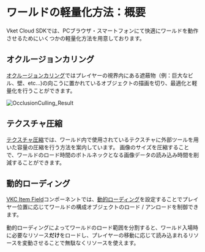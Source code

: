 # ワールドの軽量化方法：概要

Vket Cloud SDKでは、PCブラウザ・スマートフォンにて快適にワールドを動作させるためにいくつかの軽量化方法を用意しております。

## オクルージョンカリング

[オクルージョンカリング](./OcclusionCulling.md)ではプレイヤーの視界内にある遮蔽物（例：巨大なビル、壁、etc...)の向こうに置かれているオブジェクトの描画を切り、最適化と軽量化を行うことができます。

![OcclusionCulling_Result](img/OcclusionCulling_Result.gif)

## テクスチャ圧縮

[テクスチャ圧縮](./TextureCompression.md)では、ワールド内で使用されているテクスチャに外部ツールを用いた容量の圧縮を行う方法を案内しています。
画像のサイズを圧縮することで、ワールドのロード時間のボトルネックとなる画像データの読み込み時間を削減することができます。

## 動的ローディング

[VKC Item Field](../VKCComponents/VKCItemField.md)コンポーネントでは、[動的ローディング](../VKCComponents/VKCItemField.md#_1)を設定することでプレイヤー位置に応じてワールドの構成オブジェクトのロード / アンロードを制御できます。

動的ローディングによってワールドのロード範囲を分割すると、ワールド入場時に必要なリソース**だけ**をロードし、プレイヤーの移動に応じて読み込まれるリソースを変動させることで無駄なくリソースを使えます。
